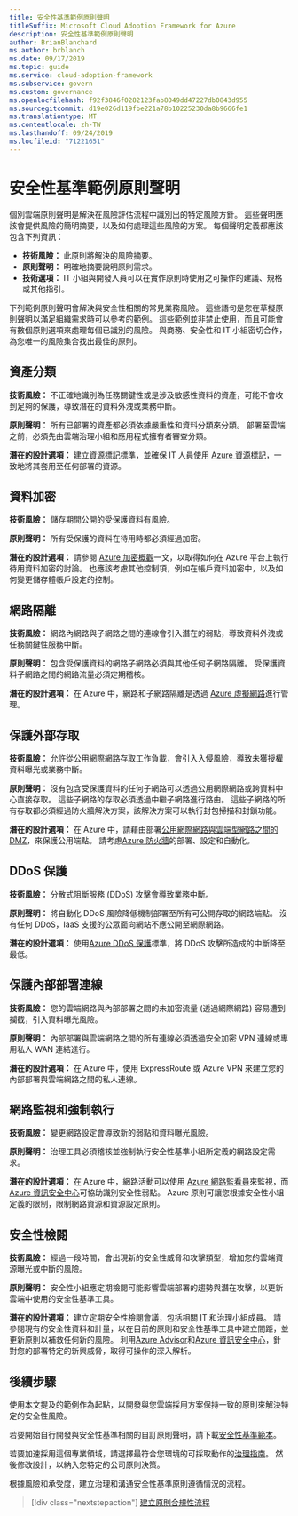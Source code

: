 ```yaml
---
title: 安全性基準範例原則聲明
titleSuffix: Microsoft Cloud Adoption Framework for Azure
description: 安全性基準範例原則聲明
author: BrianBlanchard
ms.author: brblanch
ms.date: 09/17/2019
ms.topic: guide
ms.service: cloud-adoption-framework
ms.subservice: govern
ms.custom: governance
ms.openlocfilehash: f92f3846f0282123fab8049dd47227db0843d955
ms.sourcegitcommit: d19e026d119fbe221a78b10225230da8b9666fe1
ms.translationtype: MT
ms.contentlocale: zh-TW
ms.lasthandoff: 09/24/2019
ms.locfileid: "71221651"
---
```

# <a name="security-baseline-sample-policy-statements"></a>安全性基準範例原則聲明

個別雲端原則聲明是解決在風險評估流程中識別出的特定風險方針。 這些聲明應該會提供風險的簡明摘要，以及如何處理這些風險的方案。 每個聲明定義都應該包含下列資訊：

- **技術風險：** 此原則將解決的風險摘要。
- **原則聲明：** 明確地摘要說明原則需求。
- **技術選項：** IT 小組與開發人員可以在實作原則時使用之可操作的建議、規格或其他指引。

下列範例原則聲明會解決與安全性相關的常見業務風險。 這些語句是您在草擬原則聲明以滿足組織需求時可以參考的範例。 這些範例並非禁止使用，而且可能會有數個原則選項來處理每個已識別的風險。 與商務、安全性和 IT 小組密切合作，為您唯一的風險集合找出最佳的原則。

## <a name="asset-classification"></a>資產分類

**技術風險：** 不正確地識別為任務關鍵性或是涉及敏感性資料的資產，可能不會收到足夠的保護，導致潛在的資料外洩或業務中斷。

**原則聲明：** 所有已部署的資產都必須依據嚴重性和資料分類來分類。 部署至雲端之前，必須先由雲端治理小組和應用程式擁有者審查分類。

**潛在的設計選項：** 建立[資源標記標準](../../decision-guides/resource-tagging/index.md)，並確保 IT 人員使用 [Azure 資源標記](https://docs.microsoft.com/azure/azure-resource-manager/resource-group-using-tags)，一致地將其套用至任何部署的資源。

## <a name="data-encryption"></a>資料加密

**技術風險：** 儲存期間公開的受保護資料有風險。

**原則聲明：** 所有受保護的資料在待用時都必須經過加密。

**潛在的設計選項：** 請參閱 [Azure 加密概觀](https://docs.microsoft.com/azure/security/security-azure-encryption-overview)一文，以取得如何在 Azure 平台上執行待用資料加密的討論。 也應該考慮其他控制項，例如在帳戶資料加密中，以及如何變更儲存體帳戶設定的控制。

## <a name="network-isolation"></a>網路隔離

**技術風險：** 網路內網路與子網路之間的連線會引入潛在的弱點，導致資料外洩或任務關鍵性服務中斷。

**原則聲明：** 包含受保護資料的網路子網路必須與其他任何子網路隔離。 受保護資料子網路之間的網路流量必須定期稽核。

**潛在的設計選項：** 在 Azure 中，網路和子網路隔離是透過 [Azure 虛擬網路](https://docs.microsoft.com/azure/virtual-network/virtual-networks-overview)進行管理。

## <a name="secure-external-access"></a>保護外部存取

**技術風險：** 允許從公用網際網路存取工作負載，會引入入侵風險，導致未獲授權資料曝光或業務中斷。

**原則聲明：** 沒有包含受保護資料的任何子網路可以透過公用網際網路或跨資料中心直接存取。 這些子網路的存取必須透過中繼子網路進行路由。 這些子網路的所有存取都必須經過防火牆解決方案，該解決方案可以執行封包掃描和封鎖功能。

**潛在的設計選項：** 在 Azure 中，請藉由部署[公用網際網路與雲端型網路之間的 DMZ](https://docs.microsoft.com/azure/architecture/reference-architectures/dmz/secure-vnet-dmz)，來保護公用端點。 請考慮[Azure 防火牆](https://docs.microsoft.com/azure/firewall)的部署、設定和自動化。

## <a name="ddos-protection"></a>DDoS 保護

**技術風險：** 分散式阻斷服務 (DDoS) 攻擊會導致業務中斷。

**原則聲明：** 將自動化 DDoS 風險降低機制部署至所有可公開存取的網路端點。 沒有任何 DDoS，IaaS 支援的公眾面向網站不應公開至網際網路。

**潛在的設計選項：** 使用[Azure DDoS 保護](https://docs.microsoft.com/azure/virtual-network/ddos-protection-overview)標準，將 DDoS 攻擊所造成的中斷降至最低。

## <a name="secure-on-premises-connectivity"></a>保護內部部署連線

**技術風險：** 您的雲端網路與內部部署之間的未加密流量 (透過網際網路) 容易遭到攔截，引入資料曝光風險。

**原則聲明：** 內部部署與雲端網路之間的所有連線必須透過安全加密 VPN 連線或專用私人 WAN 連結進行。

**潛在的設計選項：** 在 Azure 中，使用 ExpressRoute 或 Azure VPN 來建立您的內部部署與雲端網路之間的私人連線。

## <a name="network-monitoring-and-enforcement"></a>網路監視和強制執行

**技術風險：** 變更網路設定會導致新的弱點和資料曝光風險。

**原則聲明：** 治理工具必須稽核並強制執行安全性基準小組所定義的網路設定需求。

**潛在的設計選項：** 在 Azure 中，網路活動可以使用 [Azure 網路監看員](https://docs.microsoft.com/azure/network-watcher/network-watcher-monitoring-overview)來監視，而 [Azure 資訊安全中心](https://docs.microsoft.com/azure/security-center/security-center-network-recommendations)可協助識別安全性弱點。 Azure 原則可讓您根據安全性小組定義的限制，限制網路資源和資源設定原則。

## <a name="security-review"></a>安全性檢閱

**技術風險：** 經過一段時間，會出現新的安全性威脅和攻擊類型，增加您的雲端資源曝光或中斷的風險。

**原則聲明：** 安全性小組應定期檢閱可能影響雲端部署的趨勢與潛在攻擊，以更新雲端中使用的安全性基準工具。

**潛在的設計選項：** 建立定期安全性檢閱會議，包括相關 IT 和治理小組成員。 請參閱現有的安全性資料和計量，以在目前的原則和安全性基準工具中建立間距，並更新原則以補救任何新的風險。 利用[Azure Advisor](https://docs.microsoft.com/azure/advisor/advisor-overview)和[Azure 資訊安全中心](https://docs.microsoft.com/azure/security-center/security-center-intro)，針對您的部署特定的新興威脅，取得可操作的深入解析。

## <a name="next-steps"></a>後續步驟

使用本文提及的範例作為起點，以開發與您雲端採用方案保持一致的原則來解決特定的安全性風險。

若要開始自行開發與安全性基準相關的自訂原則聲明，請下載[安全性基準範本](./template.md)。

若要加速採用這個專業領域，請選擇最符合您環境的可採取動作的[治理指南](../guides/index.md)。 然後修改設計，以納入您特定的公司原則決策。

根據風險和承受度，建立治理和溝通安全性基準原則遵循情況的流程。

> [!div class="nextstepaction"]
> [建立原則合規性流程](./compliance-processes.md)
